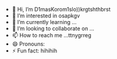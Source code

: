 - 👋 Hi, I’m D1masKorom1slo))krgtshthbrst
- 👀 I’m interested in osapkgv
- 🌱 I’m currently learning ...
- 💞️ I’m looking to collaborate on ...
- 📫 How to reach me ...ttnygrreg
- 😄 Pronouns: 
- ⚡ Fun fact: hihihih

<!---
D1masKorom1slo/D1masKorom1slo is a ✨ special ✨ repository because its `README.md` (this file) appears on your GitHub profile.
You can click the Preview link to take a look at your changes.
--->
